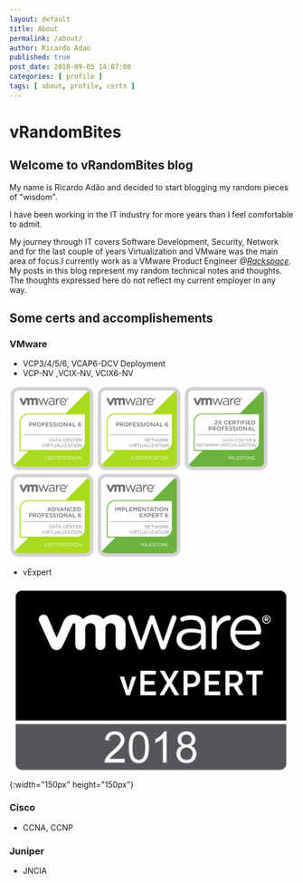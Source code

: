 ```yaml
---
layout: default
title: About
permalink: /about/
author: Ricardo Adao
published: true
post_date: 2018-09-05 14:07:00
categories: [ profile ]
tags: [ about, profile, certs ]
---
```


# vRandomBites #

## Welcome to vRandomBites blog ##

My name is Ricardo Adão and decided to start blogging my random pieces of "wisdom".

I have been working in the IT industry for more years than I feel comfortable to admit.

My journey through IT covers Software Development, Security, Network and for the last couple of years Virtualization and VMware was the main area of focus.I currently work as a VMware Product Engineer _@[Rackspace](https://www.rackspace.com/)_. My posts in this blog represent my random technical notes and thoughts. The thoughts expressed here do not reflect my current employer in any way.

## Some certs and accomplishements ##

### VMware ###

* VCP3/4/5/6, VCAP6-DCV Deployment
* VCP-NV ,VCIX-NV, VCIX6-NV

![VCP-DCV6](/assets/images/cert_badges/vmware_Cert_P_DCV6-150x150.png)
![VCP-NV6](/assets/images/cert_badges/vmware_Cert_P_NV6-150x150.png)
![2xVCP-Milestone](/assets/images/cert_badges/vmware_Milestone_2xVCP_DCVNV-150x150.png)
![VCAP-DCV6](/assets/images/cert_badges/vmware_Cert_AP_DCV6-150x150.png)
![VCIX-NV6](/assets/images/cert_badges/vmware_Milestone_IE_NV6-150x150.png)

* vExpert

![vExpert2018](/assets/images/cert_badges/vExpert.2018.png){:width="150px" height="150px"}

### Cisco ###

* CCNA, CCNP

### Juniper ###

* JNCIA